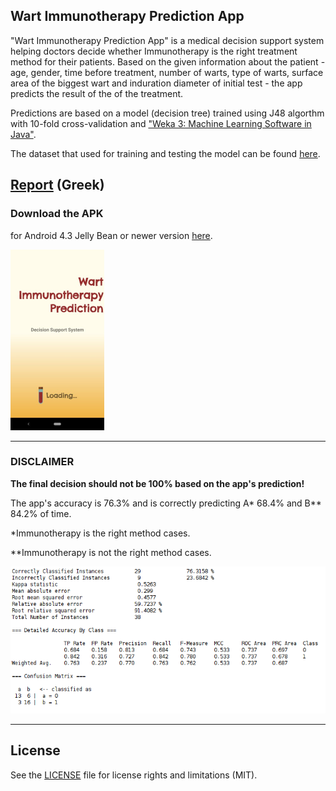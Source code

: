 ## Wart Immunotherapy Prediction App
"Wart Immunotherapy Prediction App" is a medical decision support system helping doctors decide whether Immunotherapy is the right treatment 
method for their patients. Based on the given information about the patient - age, gender, time before treatment,
number of warts, type of warts, surface area of the biggest wart and induration diameter of initial test - the app 
predicts the result of the of the treatment.

Predictions are based on a model (decision tree) trained using J48 algorthm with 10-fold cross-validation and ["Weka 3: Machine Learning Software in Java"](https://www.cs.waikato.ac.nz/ml/weka/).

The dataset that used for training and testing the model can be found [here](https://archive.ics.uci.edu/ml/datasets/Immunotherapy+Dataset).

[Report](https://github.com/p17griv/wart-immunotherapy-prediction-app/blob/master/report.pdf) (Greek)
---

### Download the APK
for Android 4.3 Jelly Bean or newer version [here](https://github.com/p17griv/wart-immunotherapy-prediction-app/blob/master/wart_immunotherapy_prediction.apk).

![Image of the App](https://github.com/p17griv/wart-immunotherapy-prediction-app/blob/master/imgs/app_sample.png)

---

### DISCLAIMER
<b>The final decision should not be 100% based on the app's prediction!</b>

The app's accuracy is 76.3% and is correctly predicting A* 68.4% and B** 84.2% of time.

*Immunotherapy is the right method cases.

**Immunotherapy is not the right method cases.

![J48 Results](https://github.com/p17griv/wart-immunotherapy-prediction-app/blob/master/imgs/j48_balanced.png)

---
## License

See the [LICENSE](LICENSE) file for license rights and limitations (MIT).
